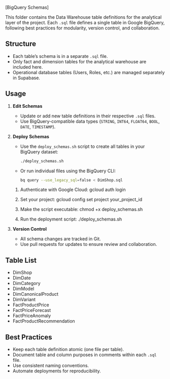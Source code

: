 [BigQuery Schemas]

This folder contains the Data Warehouse table definitions for the analytical layer of the project. Each `.sql` file defines a single table in Google BigQuery, following best practices for modularity, version control, and collaboration.

## Structure

- Each table’s schema is in a separate `.sql` file.
- Only fact and dimension tables for the analytical warehouse are included here.
- Operational database tables (Users, Roles, etc.) are managed separately in Supabase.

## Usage

1. **Edit Schemas**
	- Update or add new table definitions in their respective `.sql` files.
	- Use BigQuery-compatible data types (`STRING`, `INT64`, `FLOAT64`, `BOOL`, `DATE`, `TIMESTAMP`).

2. **Deploy Schemas**
	- Use the `deploy_schemas.sh` script to create all tables in your BigQuery dataset:
	  ```sh
	  ./deploy_schemas.sh
	  ```
	- Or run individual files using the BigQuery CLI:
	  ```sh
	  bq query --use_legacy_sql=false < DimShop.sql
	  ```
    1. Authenticate with Google Cloud:
        gcloud auth login

    2. Set your project:
        gcloud config set project your_project_id

    3. Make the script executable:
        chmod +x deploy_schemas.sh

    4. Run the deployment script:
        ./deploy_schemas.sh

3. **Version Control**
	- All schema changes are tracked in Git.
	- Use pull requests for updates to ensure review and collaboration.

## Table List

- DimShop
- DimDate
- DimCategory
- DimModel
- DimCanonicalProduct
- DimVariant
- FactProductPrice
- FactPriceForecast
- FactPriceAnomaly
- FactProductRecommendation

## Best Practices

- Keep each table definition atomic (one file per table).
- Document table and column purposes in comments within each `.sql` file.
- Use consistent naming conventions.
- Automate deployments for reproducibility.
